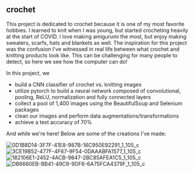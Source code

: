 ## crochet
This project is dedicated to crochet because it is one of my most favorite hobbies. I learned to knit when I was young, but started crocheting heavily at the start of COVID. I love making amigurumi the most, but enjoy making sweaters, scarfs, hats and blankets as well. The inspiration for this project was the confusion I've witnessed in real life between what crochet and knitting products look like. This can be challenging for many people to detect, so here we see how the computer can do!

In this project, we
- build a CNN classifier of crochet vs. knitting images
- utilize pytorch to build a neural network composed of convolutional, pooling, ReLU, normalization and fully connected layers
- collect a pool of 1,400 images using the BeautifulSoup and Selenium packages
- clean our images and perform data augmentations/transformations
- achieve a test accuracy of 70% 

And while we're here! Below are some of the creations I've made:

![0D1B8D14-3F7F-41E8-987B-16C950E92291_1_105_c](https://github.com/user-attachments/assets/9091da5f-a3ca-43da-863b-0563b2696782)
![3CE19B52-477F-4F67-9F54-0DAAABFA1577_1_105_c](https://github.com/user-attachments/assets/2418fa1e-2913-44af-9a21-1a30f73f8bc9)
![182106E1-2452-4ACB-9847-2BC85AFEA1C5_1_105_c](https://github.com/user-attachments/assets/93af9c87-edba-4b3f-9f8e-d1e1df2796aa)
![DB6660EB-BB41-49C9-9DF6-6A75FCA4379F_1_105_c](https://github.com/user-attachments/assets/0b572c04-9559-4d6c-a0f4-372319a84bd1)
